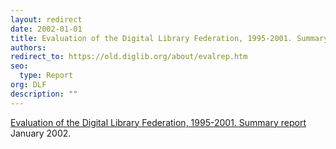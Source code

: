 ```yaml
---
layout: redirect
date: 2002-01-01
title: Evaluation of the Digital Library Federation, 1995-2001. Summary report
authors: 
redirect_to: https://old.diglib.org/about/evalrep.htm
seo:
  type: Report
org: DLF
description: ""
---
```


<p><a href="https://old.diglib.org/about/evalrep.htm" target="_blank" rel="noopener noreferrer">Evaluation of the Digital Library Federation, 1995-2001. Summary report</a> January 2002.</p>
